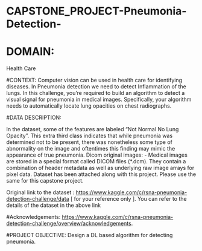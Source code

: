 # CAPSTONE_PROJECT-Pneumonia-Detection-

# DOMAIN: 
Health Care

#CONTEXT: 
Computer vision can be used in health care for identifying diseases. In Pneumonia detection we need to detect Inflammation of the lungs. In this challenge, you’re required to build an algorithm to detect a visual signal for pneumonia in medical images. Specifically, your algorithm needs to automatically locate lung opacities on chest radiographs.

#DATA DESCRIPTION:

In the dataset, some of the features are labeled “Not Normal No Lung Opacity”. This extra third class indicates that while pneumonia was determined not to be present, there was nonetheless some type of abnormality on the image and oftentimes this finding may mimic the appearance of true pneumonia. Dicom original images: - Medical images are stored in a special format called DICOM files (*.dcm). They contain a combination of header metadata as well as underlying raw image arrays for pixel data.
Dataset has been attached along with this project. Please use the same for this capstone project.

Original link to the dataset : https://www.kaggle.com/c/rsna-pneumonia-detection-challenge/data [ for your reference only ]. You can refer to the details of the dataset in the above link

#Acknowledgements: 
https://www.kaggle.com/c/rsna-pneumonia-detection-challenge/overview/acknowledgements.

#PROJECT OBJECTIVE: 
Design a DL based algorithm for detecting pneumonia.

